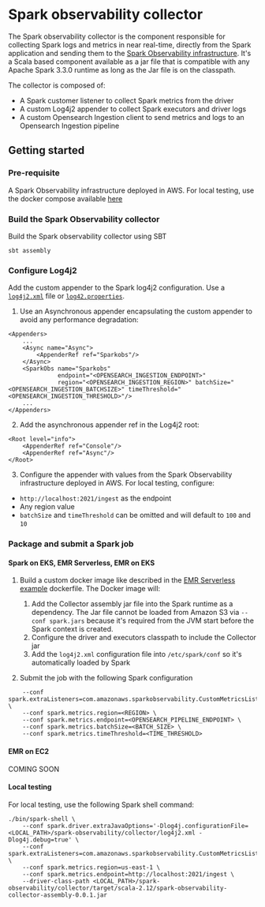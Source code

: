 # Spark observability collector

The Spark observability collector is the component responsible for collecting Spark logs and metrics in near real-time, 
directly from the Spark application and sending them to the [Spark Observability infrastructure](../infra). 
It's a Scala based component available as a jar file that is compatible with any Apache Spark 3.3.0 runtime as long as the Jar file is on the classpath.

The collector is composed of:
- A Spark customer listener to collect Spark metrics from the driver
- A custom Log4j2 appender to collect Spark executors and driver logs
- A custom Opensearch Ingestion client to send metrics and logs to an Opensearch Ingestion pipeline


## Getting started 

### Pre-requisite

A Spark Observability infrastructure deployed in AWS. For local testing, use the docker compose available [here](../infra/dev/compose.yml)

### Build the Spark Observability collector

Build the Spark observability collector using SBT

```
sbt assembly
```

### Configure Log4j2

Add the custom appender to the Spark log4j2 configuration. Use a [`log4j2.xml`](examples/log4j2.xml) file or [`log42.properties`](examples/log4j2.properties). 
1. Use an Asynchronous appender encapsulating the custom appender to avoid any performance degradation:
   
```
<Appenders>
    ...
    <Async name="Async">
        <AppenderRef ref="Sparkobs"/>
    </Async>
    <SparkObs name="Sparkobs"
              endpoint="<OPENSEARCH_INGESTION_ENDPOINT>"
              region="<OPENSEARCH_INGESTION_REGION>" batchSize="<OPENSEARCH_INGESTION_BATCHSIZE>" timeThreshold="<OPENSEARCH_INGESTION_THRESHOLD>"/>
    ...
</Appenders>
```

2. Add the asynchronous appender ref in the Log4j2 root:

```
<Root level="info">
    <AppenderRef ref="Console"/>
    <AppenderRef ref="Async"/>
</Root>
```

3. Configure the appender with values from the Spark Observability infrastructure deployed in AWS. For local testing, configure:
 * `http://localhost:2021/ingest` as the endpoint
 * Any region value
 * `batchSize` and `timeThreshold` can be omitted and will default to `100` and `10`

### Package and submit a Spark job

#### Spark on EKS, EMR Serverless, EMR on EKS

1. Build a custom docker image like described in the [EMR Serverless example](../examples/emr-serverless/docker/Dockerfile) dockerfile. 
   The Docker image will:
    1. Add the Collector assembly jar file into the Spark runtime as a dependency. 
       The Jar file cannot be loaded from Amazon S3 via `--conf spark.jars` because it's required from the JVM start before the Spark context is created.
    2. Configure the driver and executors classpath to include the Collector jar
    3. Add the `log4j2.xml` configuration file into `/etc/spark/conf` so it's automatically loaded by Spark
   
2. Submit the job with the following Spark configuration
```shell
    --conf spark.extraListeners=com.amazonaws.sparkobservability.CustomMetricsListener \
    --conf spark.metrics.region=<REGION> \
    --conf spark.metrics.endpoint=<OPENSEARCH_PIPELINE_ENDPOINT> \
    --conf spark.metrics.batchSize=<BATCH_SIZE> \
    --conf spark.metrics.timeThreshold=<TIME_THRESHOLD>
```

#### EMR on EC2

COMING SOON
   
#### Local testing

For local testing, use the following Spark shell command:
```
./bin/spark-shell \
    --conf spark.driver.extraJavaOptions='-Dlog4j.configurationFile=<LOCAL_PATH>/spark-observability/collector/log4j2.xml -Dlog4j.debug=true' \
    --conf spark.extraListeners=com.amazonaws.sparkobservability.CustomMetricsListener \
    --conf spark.metrics.region=us-east-1 \
    --conf spark.metrics.endpoint=http://localhost:2021/ingest \
    --driver-class-path <LOCAL_PATH>/spark-observability/collector/target/scala-2.12/spark-observability-collector-assembly-0.0.1.jar
```
